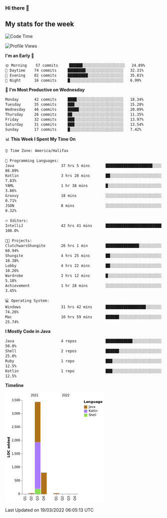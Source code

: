 ### Hi there 👋

## My stats for the week
<!--START_SECTION:waka-->
![Code Time](http://img.shields.io/badge/Code%20Time-99%20hrs%2033%20mins-blue)

![Profile Views](http://img.shields.io/badge/Profile%20Views-112-blue)

**I'm an Early 🐤** 

```text
🌞 Morning    57 commits     ██████░░░░░░░░░░░░░░░░░░░   24.89% 
🌆 Daytime    74 commits     ████████░░░░░░░░░░░░░░░░░   32.31% 
🌃 Evening    82 commits     █████████░░░░░░░░░░░░░░░░   35.81% 
🌙 Night      16 commits     █░░░░░░░░░░░░░░░░░░░░░░░░   6.99%

```
📅 **I'm Most Productive on Wednesday** 

```text
Monday       42 commits     ████░░░░░░░░░░░░░░░░░░░░░   18.34% 
Tuesday      35 commits     ███░░░░░░░░░░░░░░░░░░░░░░   15.28% 
Wednesday    46 commits     █████░░░░░░░░░░░░░░░░░░░░   20.09% 
Thursday     26 commits     ██░░░░░░░░░░░░░░░░░░░░░░░   11.35% 
Friday       32 commits     ███░░░░░░░░░░░░░░░░░░░░░░   13.97% 
Saturday     31 commits     ███░░░░░░░░░░░░░░░░░░░░░░   13.54% 
Sunday       17 commits     █░░░░░░░░░░░░░░░░░░░░░░░░   7.42%

```


📊 **This Week I Spent My Time On** 

```text
⌚︎ Time Zone: America/Halifax

💬 Programming Languages: 
Java                     37 hrs 5 mins       █████████████████████░░░░   86.89% 
Kotlin                   3 hrs 20 mins       ██░░░░░░░░░░░░░░░░░░░░░░░   7.83% 
YAML                     1 hr 38 mins        █░░░░░░░░░░░░░░░░░░░░░░░░   3.86% 
Groovy                   18 mins             ░░░░░░░░░░░░░░░░░░░░░░░░░   0.71% 
JSON                     8 mins              ░░░░░░░░░░░░░░░░░░░░░░░░░   0.32%

🔥 Editors: 
IntelliJ                 42 hrs 41 mins      █████████████████████████   100.0%

🐱‍💻 Projects: 
ClutchwarsShungite       26 hrs 1 min        ███████████████░░░░░░░░░░   60.94% 
Shungite                 4 hrs 25 mins       ██░░░░░░░░░░░░░░░░░░░░░░░   10.38% 
Lobby                    4 hrs 22 mins       ██░░░░░░░░░░░░░░░░░░░░░░░   10.26% 
Wardrobe                 2 hrs 12 mins       █░░░░░░░░░░░░░░░░░░░░░░░░   5.18% 
Achievement              1 hr 28 mins        ░░░░░░░░░░░░░░░░░░░░░░░░░   3.45%

💻 Operating System: 
Windows                  31 hrs 42 mins      ██████████████████░░░░░░░   74.26% 
Mac                      10 hrs 59 mins      ██████░░░░░░░░░░░░░░░░░░░   25.74%

```

**I Mostly Code in Java** 

```text
Java                     4 repos             ████████████░░░░░░░░░░░░░   50.0% 
Shell                    2 repos             ██████░░░░░░░░░░░░░░░░░░░   25.0% 
Ruby                     1 repo              ███░░░░░░░░░░░░░░░░░░░░░░   12.5% 
Kotlin                   1 repo              ███░░░░░░░░░░░░░░░░░░░░░░   12.5%

```


**Timeline**

![Chart not found](https://raw.githubusercontent.com/lyndseyy/lyndseyy/main/charts/bar_graph.png) 


 Last Updated on 19/03/2022 06:05:13 UTC
<!--END_SECTION:waka-->